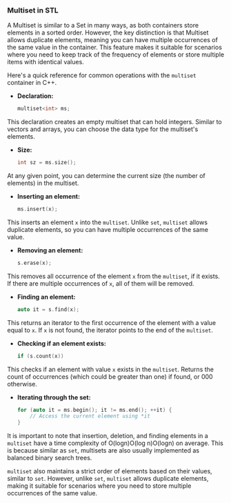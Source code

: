 ### Multiset in STL

A Multiset is similar to a Set in many ways, as both containers store elements in a sorted order. However, the key distinction is that Multiset allows duplicate elements, meaning you can have multiple occurrences of the same value in the container. This feature makes it suitable for scenarios where you need to keep track of the frequency of elements or store multiple items with identical values.

Here's a quick reference for common operations with the `multiset` container in C++.

*   **Declaration:**
    ```cpp
    multiset<int> ms;
    ```

This declaration creates an empty multiset that can hold integers. Similar to vectors and arrays, you can choose the data type for the multiset's elements.

*   **Size:**
    ```cpp
    int sz = ms.size();
    ```

At any given point, you can determine the current size (the number of elements) in the multiset.

*   **Inserting an element:**
    ```cpp
    ms.insert(x);
    ```

This inserts an element `x` into the `multiset`. Unlike `set`, `multiset` allows duplicate elements, so you can have multiple occurrences of the same value.

*   **Removing an element:**
    ```cpp
    s.erase(x);
    ```

This removes all occurrence of the element `x` from the `multiset`, if it exists. If there are multiple occurrences of `x`, all of them will be removed.

*   **Finding an element:**
    ```cpp
    auto it = s.find(x);
    ```

This returns an iterator to the first occurrence of the element with a value equal to `x`. If `x` is not found, the iterator points to the end of the `multiset`.

*   **Checking if an element exists:**
    ```cpp
    if (s.count(x))
    ```

This checks if an element with value `x` exists in the `multiset`. Returns the count of occurrences (which could be greater than one) if found, or 000 otherwise.

*   **Iterating through the set:**
    ```cpp
    for (auto it = ms.begin(); it != ms.end(); ++it) {
        // Access the current element using *it
    }
    ```

It is important to note that insertion, deletion, and finding elements in a `multiset` have a time complexity of O(logn)O(log n)O(logn) on average. This is because similar as `set`, multisets are also usually implemented as balanced binary search trees.

`multiset` also maintains a strict order of elements based on their values, similar to `set`. However, unlike `set`, `multiset` allows duplicate elements, making it suitable for scenarios where you need to store multiple occurrences of the same value.
